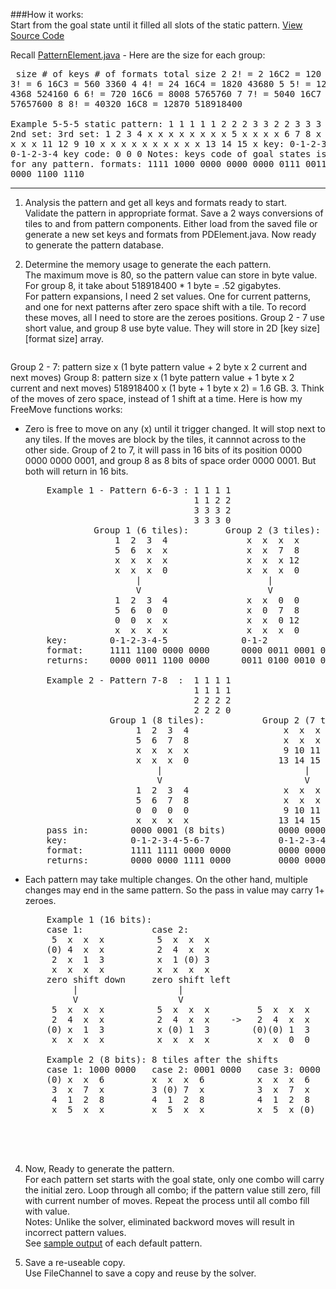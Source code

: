 ###How it works:  
Start from the goal state until it filled all slots of the static pattern.  [View Source Code]

Recall [PatternElement.java] - Here are the size for each group:  
    <pre>
        size     # of keys        # of formats        total size
        2        2! = 2           16C2 = 120          240
        3        3! = 6           16C3 = 560          3360
        4        4! = 24          16C4 = 1820         43680
        5        5! = 120         16C5 = 4368         524160
        6        6! = 720         16C6 = 8008         5765760
        7        7! = 5040        16C7 = 11440        57657600
        8        8! = 40320       16C8 = 12870        518918400  
        Example 5-5-5 static pattern:   1 1 1 1
                                        1 2 2 2
                                        3 3 2 2
                                        3 3 3 0
                    1st set:                2nd set:                3rd set:
                    1  2  3  4              x  x  x  x              x  x  x  x
                    5  x  x  x              x  6  7  8              x  x  x  x
                    x  x  x  x              x  x 11 12              9 10  x  x
                    x  x  x  x              x  x  x  x             13 14 15  x
        key:        0-1-2-3-4               0-1-2-3-4               0-1-2-3-4
        key code:   0                       0                       0
                    Notes: keys code of goal states is always 0 for any pattern.
        formats:    1111 1000 0000 0000     0000 0111 0011 0000     0000 0000 1100 1110</pre>   

------

1. Analysis the pattern and get all keys and formats ready to start.  
Validate the pattern in appropriate format.  Save a 2 ways conversions of tiles to and from pattern components.  Either load from the saved file or generate a new set keys and formats from PDElement.java.  Now ready to generate the pattern database.

2.  Determine the memory usage to generate the each pattern.  
The maximum move is 80, so the pattern value can store in byte value. For group 8, it take about 518918400 * 1 byte = .52 gigabytes.  
For pattern expansions, I need 2 set values.  One for current patterns, and one for next patterns after zero space shift with a tile.  To record these moves, all I need to store are the zeroes positions.  Group 2 - 7 use short value, and group 8 use byte value.  They will store in 2D \[key size\]\[format size\] array.

    <pre>
Group 2 - 7: pattern size x (1 byte pattern value + 2 byte x 2 current and next moves)
Group 8:     pattern size x (1 byte pattern value + 1 byte x 2 current and next moves)
                 518918400 x (1 byte + 1 byte x 2) = 1.6 GB.</pre>
3. Think of the moves of zero space, instead of 1 shift at a time.  Here is how my FreeMove functions works:  
  * Zero is free to move on any (x) until it trigger changed.  It will stop next to any tiles.  If the moves are block by the tiles, it cannnot across to the other side.  Group of 2 to 7, it will pass in 16 bits of its position 0000 0000 0000 0001, and group 8 as 8 bits of space order 0000 0001.  But both will return in 16 bits.  

    <pre>
        Example 1 - Pattern 6-6-3 : 1 1 1 1 
                                    1 1 2 2 
                                    3 3 3 2 
                                    3 3 3 0
                 Group 1 (6 tiles):       Group 2 (3 tiles):       Group 3 (6 tiles):
                     1  2  3  4               x  x  x  x               x  x  x  x
                     5  6  x  x               x  x  7  8               x  x  x  x
                     x  x  x  x               x  x  x 12               9 10 11  x
                     x  x  x  0               x  x  x  0              13 14 15  0
                         |                        |                        |
                         V                        V                        V
                     1  2  3  4               x  x  0  0               x  x  x  x
                     5  6  0  0               x  0  7  8               0  0  0  x
                     0  0  x  x               x  x  0 12               9 10 11  0
                     x  x  x  x               x  x  x  0              13 14 15  0
        key:        0-1-2-3-4-5              0-1-2                    0-1-2-3-4-5
        format:     1111 1100 0000 0000      0000 0011 0001 0000      0000 0000 1110 1110
        returns:    0000 0011 1100 0000      0011 0100 0010 0001      0000 1110 0001 0001    
  
        Example 2 - Pattern 7-8  :  1 1 1 1 
                                    1 1 1 1 
                                    2 2 2 2 
                                    2 2 2 0
                    Group 1 (8 tiles):           Group 2 (7 tiles):
                         1  2  3  4                  x  x  x  x
                         5  6  7  8                  x  x  x  x
                         x  x  x  x                  9 10 11 12
                         x  x  x  0                 13 14 15  0
                             |                           |
                             V                           V
                         1  2  3  4                  x  x  x  x
                         5  6  7  8                  x  x  x  x
                         0  0  0  0                  9 10 11 12
                         x  x  x  x                 13 14 15  0
        pass in:        0000 0001 (8 bits)          0000 0000 0000 0001 (16 bits)
        key:            0-1-2-3-4-5-6-7             0-1-2-3-4-5-6
        format:         1111 1111 0000 0000         0000 0000 1111 1110
        returns:        0000 0000 1111 0000         0000 0000 0000 0001</pre>
  * Each pattern may take multiple changes.  On the other hand, multiple changes may end in the same pattern.  So the pass in value may carry 1+ zeroes.

    <pre>
        Example 1 (16 bits):
        case 1:             case 2:
         5  x  x  x          5  x  x  x
        (0) 4  x  x          2  4  x  x
         2  x  1  3          x  1 (0) 3
         x  x  x  x          x  x  x  x
        zero shift down     zero shift left
             |                   |
             V                   V                                      Combine Together
         5  x  x  x          5  x  x  x         5  x  x  x    pass in:  0000 0000 1100 0000
         2  4  x  x          2  4  x  x    ->   2  4  x  x    key:      4-1-3-0-2
        (0) x  1  3          x (0) 1  3        (0)(0) 1  3    format:   1000 1100 0011 0000
         x  x  x  x          x  x  x  x         x  x  0  0    returns:  0000 0000 1100 0011    
         
        Example 2 (8 bits): 8 tiles after the shifts
        case 1: 1000 0000   case 2: 0001 0000   case 3: 0000 0001
        (0) x  x  6         x  x  x  6          x  x  x  6             (0) x  0  6
         3  x  7  x         3 (0) 7  x          3  x  7  x       ->     3 (0) 7  x
         4  1  2  8         4  1  2  8          4  1  2  8              4  1  2  8
         x  5  x  x         x  5  x  x          x  5  x (0)             x  5  0 (0)
                                                              pass in:  1001 0001
                                                              key:      5-2-6-3-0-1-7-4
                                                              format:   0001 1010 1111 0100
                                                              returns:  1010 0100 0000 0011</pre>

4. Now, Ready to generate the pattern.  
For each pattern set starts with the goal state, only one combo will carry the initial zero.  Loop through all combo; if the pattern value still zero, fill with current number of moves.  Repeat the process until all combo fill with value.  
Notes: Unlike the solver, eliminated backword moves will result in incorrect pattern values.  
See [sample output] of each default pattern.  

5.  Save a re-useable copy.  
Use FileChannel to save a copy and reuse by the solver.  

[View Source Code]: https://github.com/mwong510ca/HeuristicSearch-AdditivePatternDatabase-15Puzzle/blob/master/src/mwong/myprojects/fifteenpuzzle/solver/components/PatternDatabase.java
[PatternElement.java]: https://github.com/mwong510ca/HeuristicSearch-AdditivePatternDatabase-15Puzzle/blob/master/PatternElement.java%20-%20details.md
[Sample Output]: https://github.com/mwong510ca/java/blob/master/Heuristic%20Search%20-%20Additive%20Pattern%20Database%20-%2015Puzzle/output/log_generate_data_files_osx_-Xmx4g.txt
